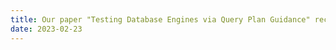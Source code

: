 ```yaml
---
title: Our paper "Testing Database Engines via Query Plan Guidance" received "ACM SIGSOFT Distinguished Paper Award" at ICSE'23!
date: 2023-02-23
---
```



